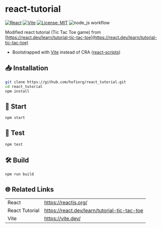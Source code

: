 # react-tutorial

[![React](https://img.shields.io/badge/React-19.1.0-61DAFB?logo=react&logoColor=white)](https://react.dev/)
[![Vite](https://img.shields.io/badge/Built%20with-Vite-646CFF?logo=vite&logoColor=white)](https://vite.dev/)
[![License: MIT](https://img.shields.io/badge/License-MIT-yellow.svg)](LICENSE)
![node_js workflow](https://github.com/hofiorg/react_tutorial/actions/workflows/node.js.yml/badge.svg)

Modified react tutorial (Tic Tac Toe game) from [https://react.dev/learn/tutorial-tic-tac-toe](https://react.dev/learn/tutorial-tic-tac-toe)

- Bootstrapped with [Vite](https://vite.dev/) instead of CRA ([react-scripts](https://www.npmjs.com/package/react-scripts))

## 📥 Installation

```sh
git clone https://github.com/hofiorg/react_tutorial.git
cd react_tutorial
npm install
```

## 🚀 Start

```sh
npm start
```

## 🧪 Test

```sh
npm test
```

## 🛠️ Build

```sh
npm run build
```

## 🌐 Related Links

|                              |                                                                               |
|------------------------------|-------------------------------------------------------------------------------|
| React                        | <https://reactjs.org/>                                                        |
| React Tutorial               | <https://react.dev/learn/tutorial-tic-tac-toe>                                |
| Vite                         | <https://vite.dev/>                                                           |
